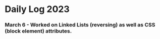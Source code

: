 # Daily Log 2023

### March 6 - Worked on Linked Lists (reversing) as well as CSS (block element) attributes.

